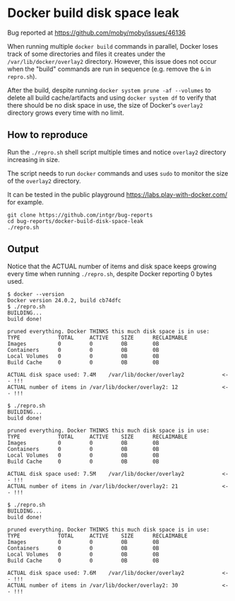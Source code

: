 Docker build disk space leak
============================

Bug reported at https://github.com/moby/moby/issues/46136

When running multiple `docker build` commands in parallel, Docker loses track of some directories and files it creates
under the `/var/lib/docker/overlay2` directory.
However, this issue does not occur when the "build" commands are run in sequence (e.g. remove the `&` in `repro.sh`).

After the build, despite running `docker system prune -af --volumes` to delete all build cache/artifacts and using
`docker system df` to verify that there should be no disk space in use, the size of Docker's `overlay2` directory grows
every time with no limit.

How to reproduce
----------------

Run the `./repro.sh` shell script multiple times and notice `overlay2` directory increasing in size.

The script needs to run `docker` commands and uses `sudo` to monitor the size of the `overlay2` directory.

It can be tested in the public playground https://labs.play-with-docker.com/ for example.

```shell
git clone https://github.com/intgr/bug-reports
cd bug-reports/docker-build-disk-space-leak
./repro.sh
```

Output
------

Notice that the ACTUAL number of items and disk space keeps growing every time when running `./repro.sh`, despite
Docker reporting 0 bytes used.

```
$ docker --version
Docker version 24.0.2, build cb74dfc
$ ./repro.sh
BUILDING...
build done!

pruned everything. Docker THINKS this much disk space is in use:
TYPE            TOTAL     ACTIVE    SIZE      RECLAIMABLE
Images          0         0         0B        0B
Containers      0         0         0B        0B
Local Volumes   0         0         0B        0B
Build Cache     0         0         0B        0B

ACTUAL disk space used: 7.4M	/var/lib/docker/overlay2            <-- !!!
ACTUAL number of items in /var/lib/docker/overlay2: 12              <-- !!!

$ ./repro.sh
BUILDING...
build done!

pruned everything. Docker THINKS this much disk space is in use:
TYPE            TOTAL     ACTIVE    SIZE      RECLAIMABLE
Images          0         0         0B        0B
Containers      0         0         0B        0B
Local Volumes   0         0         0B        0B
Build Cache     0         0         0B        0B

ACTUAL disk space used: 7.5M	/var/lib/docker/overlay2            <-- !!!
ACTUAL number of items in /var/lib/docker/overlay2: 21              <-- !!!

$ ./repro.sh
BUILDING...
build done!

pruned everything. Docker THINKS this much disk space is in use:
TYPE            TOTAL     ACTIVE    SIZE      RECLAIMABLE
Images          0         0         0B        0B
Containers      0         0         0B        0B
Local Volumes   0         0         0B        0B
Build Cache     0         0         0B        0B

ACTUAL disk space used: 7.6M	/var/lib/docker/overlay2            <-- !!!
ACTUAL number of items in /var/lib/docker/overlay2: 30              <-- !!!
```
